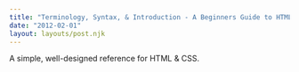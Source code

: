 ```yaml
---
title: "Terminology, Syntax, & Introduction - A Beginners Guide to HTML & CSS"
date: "2012-02-01"
layout: layouts/post.njk
---
```


A simple, well-designed reference for HTML & CSS.
